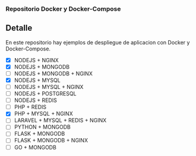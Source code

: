 ### Repositorio Docker y Docker-Compose

## Detalle

En este repositorio hay ejemplos de despliegue de aplicacion con Docker y Docker-Compose.

- [x]  NODEJS + NGINX 
- [x]  NODEJS + MONGODB
- [ ]  NODEJS + MONGODB + NGINX
- [x]  NODEJS + MYSQL
- [ ]  NODEJS + MYSQL + NGINX
- [ ]  NODEJS + POSTGRESQL
- [ ]  NODEJS + REDIS
- [ ]  PHP + REDIS
- [x]  PHP + MYSQL + NGINX
- [ ]  LARAVEL + MYSQL + REDIS + NGINX
- [ ]  PYTHON + MONGODB
- [ ]  FLASK + MONGODB
- [ ]  FLASK + MONGODB + NGINX
- [ ]  GO + MONGODB
